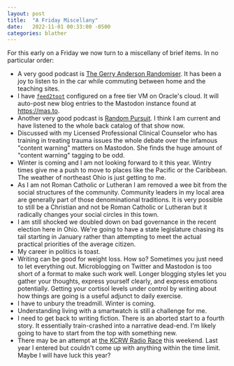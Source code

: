 ```yaml
---
layout: post
title:  "A Friday Miscellany"
date:   2022-11-01 00:33:00 -0500
categories: blather
---
```

For this early on a Friday we now turn to a miscellany of brief items.  In no particular order:

* A very good podcast is [The Gerry Anderson Randomiser](https://gerry-anderson-randomiser.captivate.fm).  It has been a joy to listen to in the car while commuting between home and the teaching sites.
* I have [`feed2toot`](https://pypi.org/project/feed2toot/) configured on a free tier VM on Oracle's cloud.  It will auto-post new blog entries to the Mastodon instance found at <https://mas.to>.
* Another very good podcast is [Random Pursuit](https://www.theincomparable.com/gameshow/trivia/).  I think I am current and have listened to the whole back catalog of that show now.
* Discussed with my Licensed Professional Clinical Counselor who has training in treating trauma issues the whole debate over the infamous "content warning" matters on Mastodon.  She finds the huge amount of "content warning" tagging to be odd.  
* Winter is coming and I am not looking forward to it this year.  Wintry times give me a push to move to places like the Pacific or the Caribbean.  The weather of northeast Ohio is just getting to me.
* As I am not Roman Catholic or Lutheran I am removed a wee bit from the social structures of the community.  Community leaders in my local area are generally part of those denominational traditions.  It is very possible to still be a Christian and not be Roman Catholic or Lutheran but it radically changes your social circles in this town.
* I am still shocked we doubled down on bad governance in the recent election here in Ohio.  We're going to have a state legislature chasing its tail starting in January rather than attempting to meet the actual practical priorities of the average citizen.
* My career in politics is toast.
* Writing can be good for weight loss.  How so?  Sometimes you just need to let everything out.  Microblogging on Twitter and Mastodon is too short of a format to make such work well.  Longer blogging styles let you gather your thoughts, express yourself clearly, and express emotions potentially.  Getting your cortisol levels under control by writing about how things are going is a useful adjunct to daily exercise.
* I have to unbury the treadmill.  Winter is coming.
* Understanding living with a smartwatch is still a challenge for me.
* I need to get back to writing fiction.  There is an aborted start to a fourth story.  It essentially train-crashed into a narrative dead-end.  I'm likely going to have to start from the top with something new.
* There may be an attempt at [the KCRW Radio Race](https://www.kcrw.com/radio-race) this weekend.  Last year I entered but couldn't come up with anything within the time limit.  Maybe I will have luck this year?
